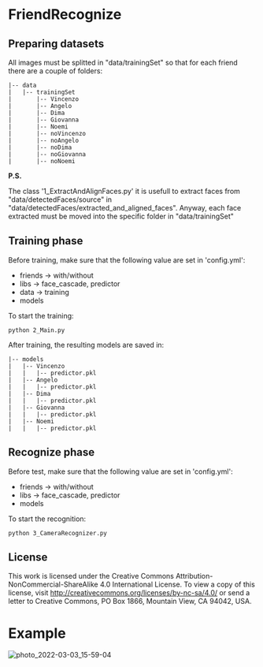 # FriendRecognize

## Preparing datasets

All images must be splitted in "data/trainingSet"
so that for each friend there are a couple of folders:

```
|-- data
|   |-- trainingSet
|       |-- Vincenzo
|       |-- Angelo
|       |-- Dima
|       |-- Giovanna
|       |-- Noemi
|       |-- noVincenzo
|       |-- noAngelo
|       |-- noDima
|       |-- noGiovanna
|       |-- noNoemi
```

<b>P.S.</b>

The class '1_ExtractAndAlignFaces.py' it is usefull to
extract faces from "data/detectedFaces/source"
in "data/detectedFaces/extracted_and_aligned_faces".
Anyway, each face extracted must be moved into
the specific folder in "data/trainingSet"

## Training phase

Before training, make sure that the 
following value are set in 'config.yml':

- friends -> with/without
- libs -> face_cascade, predictor
- data -> training
- models

To start the training:

```
python 2_Main.py
```

After training, the resulting models are saved in:

```
|-- models
|   |-- Vincenzo
|   |   |-- predictor.pkl
|   |-- Angelo
|   |   |-- predictor.pkl
|   |-- Dima
|   |   |-- predictor.pkl
|   |-- Giovanna
|   |   |-- predictor.pkl
|   |-- Noemi
|   |   |-- predictor.pkl
```

## Recognize phase

Before test, make sure that the 
following value are set in 'config.yml':

- friends -> with/without
- libs -> face_cascade, predictor
- models

To start the recognition:

```
python 3_CameraRecognizer.py
```

## License
This work is licensed under the Creative Commons Attribution-NonCommercial-ShareAlike
4.0 International License. To view a copy of this license, 
visit http://creativecommons.org/licenses/by-nc-sa/4.0/ or send a letter to Creative Commons, 
PO Box 1866, Mountain View, CA 94042, USA.

# Example
![photo_2022-03-03_15-59-04](https://user-images.githubusercontent.com/45711698/156907059-ee4abca7-11ba-4744-ad3e-7a1b6c09f09d.jpg)

